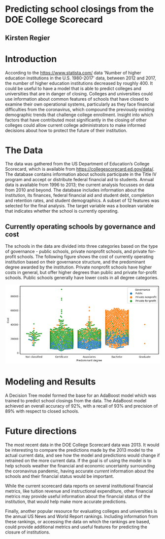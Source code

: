# Predicting school closings from the DOE College Scorecard
## Kirsten Regier

# Introduction
According to the https://www.statista.com/ data 'Number of higher education institutions in the U.S. 1980-2017' data, between 2012 and 2017, the number of higher education institutions decreased by roughly 400. It could be useful to have a model that is able to predict colleges and universities that are in danger of closing. Colleges and universities could use information about common features of schools that have closed to examine their own operational systems, particularly as they face financial difficulties from the coronavirus, which compound the previously existing demographic trends that challenge college enrollment. Insight into which factors that have contributed most significantly in the closing of other colleges could allow current college administrators to make informed decisions about how to protect the future of their institution.

# The Data
The data was gathered from the US Department of Education’s College Scorecard, which is available from https://collegescorecard.ed.gov/data/. The database contains information about schools participate in the Title IV program and accept or distribute federal financial aid to students. Annual data is available from 1996 to 2013; the current analysis focusses on data from 2010 and beyond.
The database includes information about the institution, its finances, federal financial aid and student debt, completion and retention rates, and student demographics. A subset of 12 features was selected for the final analysis. The target variable was a boolean variable that indicates whether the school is currently operating.

## Currently operating schools by governance and cost
The schools in the data are divided into three categories based on the type of governance - public schools, private nonprofit schools, and private for-profit schools. The following figure shows the cost of currently operating institution based on their governance structure, and the predominant degree awarded by the institution. Private nonprofit schools have higher costs in general, but offer higher degrees than public and private for-profit schools. Public schools generally have lower costs in all degree categories.

![Swarmplot of Cost by Predominant degree and Governance structure for currenlty operating institutions](/figures/currentPriceDegreeSwarm.png)

# Modeling and Results
A Decision Tree model formed the base for an AdaBoost model which was trained to predict school closings from the data. The AdaBoost model achieved an overall accuracy of 92%, with a recall of 93% and precision of 89% with respect to closed schools.

# Future directions
The most recent data in the DOE College Scorecard data was 2013. It would be interesting to compare the predictions made by the 2013 model to the actual current data, and see how the model and predictions would change if retrained on the more current data. If the goal is of using the model is to help schools weather the financial and economic uncertainty surrounding the coronavirus pandemic, having accurate *current* information about the schools and their financial status would be important.

While the current scorecard data reports on several institutional financial metrics, like tuition revenue and instructional expenditure, other financial metrics may provide useful information about the financial status of the institution, that would help make more accurate predictions.

Finally, another popular resource for evaluating colleges and universities is the annual US News and World Report rankings. Including information from these rankings, or accessing the data on which the rankings are based, could provide additional metrics and useful features for predicting the closure of institutions.
